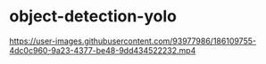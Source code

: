 # object-detection-yolo

https://user-images.githubusercontent.com/93977986/186109755-4dc0c960-9a23-4377-be48-9dd434522232.mp4

